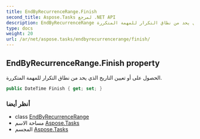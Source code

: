```yaml
---
title: EndByRecurrenceRange.Finish
second_title: Aspose.Tasks لمرجع .NET API
description: EndByRecurrenceRange ملكية. الحصول على أو تعيين التاريخ الذي يحد من نطاق التكرار للمهمة المتكررة.
type: docs
weight: 20
url: /ar/net/aspose.tasks/endbyrecurrencerange/finish/
---
```

## EndByRecurrenceRange.Finish property

الحصول على أو تعيين التاريخ الذي يحد من نطاق التكرار للمهمة المتكررة.

```csharp
public DateTime Finish { get; set; }
```

### أنظر أيضا

* class [EndByRecurrenceRange](../)
* مساحة الاسم [Aspose.Tasks](../../endbyrecurrencerange/)
* المجسم [Aspose.Tasks](../../../)


